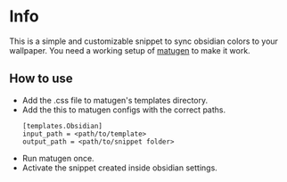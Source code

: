 # Info
This is a simple and customizable snippet to sync obsidian colors to your wallpaper.
You need a working setup of [matugen](https://github.com/InioX/matugen) to make it work.

## How to use
- Add the .css file to matugen's templates directory.
- Add the this to matugen configs with the correct paths.
  ```
  [templates.Obsidian]
  input_path = <path/to/template>
  output_path = <path/to/snippet folder>
  ```
- Run matugen once.
- Activate the snippet created inside obsidian settings.
